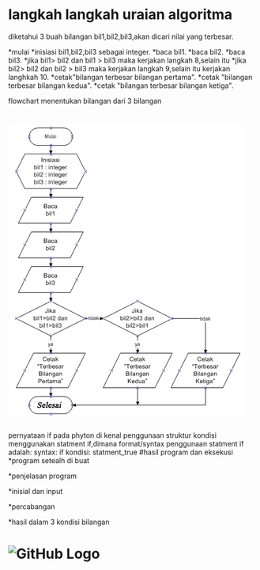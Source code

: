 # langkah langkah uraian algoritma
diketahui 3 buah bilangan bil1,bil2,bil3,akan dicari nilai yang terbesar.

*mulai
*inisiasi bil1,bil2,bil3 sebagai integer.
*baca bil1.
*baca bil2.
*baca bil3.
*jika bil1> bil2 dan bil1 > bil3 maka kerjakan langkah 8,selain itu
*jika bil2> bil2 dan bil2 > bil3 maka kerjakan langkah 9,selain itu kerjakan langhkah 10.
*cetak"bilangan terbesar bilangan pertama".
*cetak "bilangan terbesar bilangan kedua".
*cetak "bilangan terbesar bilangan ketiga".


flowchart menentukan bilangan dari 3 bilangan
# ![GitHub Logo](flowchart.jpg)

pernyataan if
pada phyton di kenal penggunaan struktur kondisi menggunakan statment if,dimana format/syntax penggunaan statment if adalah:
syntax:
if kondisi:
		statment_true
#hasil program dan eksekusi
*program setealh di buat

*penjelasan program

*inisial dan input

*percabangan

*hasil dalam 3 kondisi bilangan

# ![GitHub Logo](1.png) <h2>
